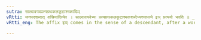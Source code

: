 ```yaml
---
sutra: साल्वावयवप्रत्यग्रथकलकूटाश्मकादिञ्
vRtti: जनपदशब्दात् क्षत्त्रियादित्येव । साल्वावयवेभ्यः प्रत्यग्रथकलकूटाश्मकशब्देभ्यश्चापत्ये इञ् प्रत्ययो भवति ॥ _Karika_ उदुम्बरास्तिलखला मद्रकारा युगन्धराः । भुलिङ्गाः शरदण्डाश्च साल्वावयवसंज्ञिताः ॥
vRtti_eng: The affix इञ् comes in the sense of a descendant, after a word which denotes any subdivision of the country of _Salva_; and after the words '_Pratyagratha_', '_Kalakuta_', and '_Asmaka_', when these are names of countries and of _Kshatriya_ tribes.

---
```

